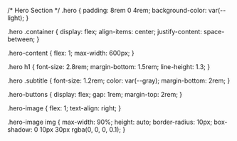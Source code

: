 /* Hero Section */
.hero {
    padding: 8rem 0 4rem;
    background-color: var(--light);
}

.hero .container {
    display: flex;
    align-items: center;
    justify-content: space-between;
}

.hero-content {
    flex: 1;
    max-width: 600px;
}

.hero h1 {
    font-size: 2.8rem;
    margin-bottom: 1.5rem;
    line-height: 1.3;
}

.hero .subtitle {
    font-size: 1.2rem;
    color: var(--gray);
    margin-bottom: 2rem;
}

.hero-buttons {
    display: flex;
    gap: 1rem;
    margin-top: 2rem;
}

.hero-image {
    flex: 1;
    text-align: right;
}

.hero-image img {
    max-width: 90%;
    height: auto;
    border-radius: 10px;
    box-shadow: 0 10px 30px rgba(0, 0, 0, 0.1);
}
